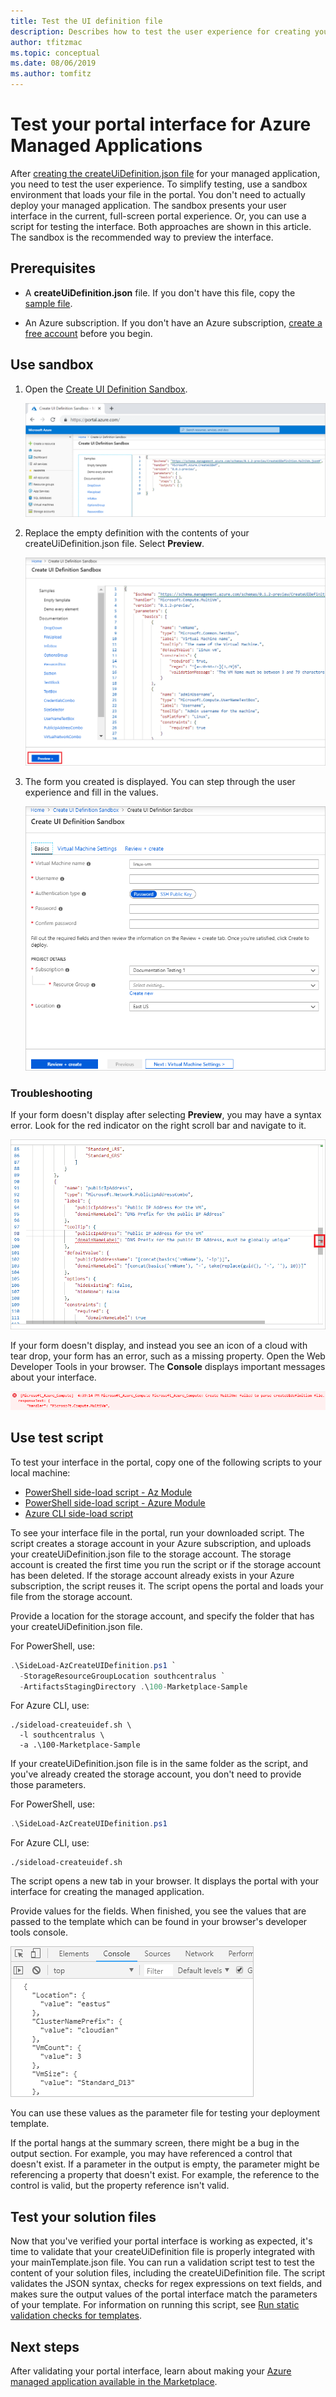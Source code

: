 ```yaml
---
title: Test the UI definition file
description: Describes how to test the user experience for creating your Azure Managed Application through the portal.
author: tfitzmac
ms.topic: conceptual
ms.date: 08/06/2019
ms.author: tomfitz
---
```

# Test your portal interface for Azure Managed Applications

After [creating the createUiDefinition.json file](create-uidefinition-overview.md) for your managed application, you need to test the user experience. To simplify testing, use a sandbox environment that loads your file in the portal. You don't need to actually deploy your managed application. The sandbox presents your user interface in the current, full-screen portal experience. Or, you can use a script for testing the interface. Both approaches are shown in this article. The sandbox is the recommended way to preview the interface.

## Prerequisites

* A **createUiDefinition.json** file. If you don't have this file, copy the [sample file](https://github.com/Azure/azure-quickstart-templates/blob/master/100-marketplace-sample/createUiDefinition.json).

* An Azure subscription. If you don't have an Azure subscription, [create a free account](https://azure.microsoft.com/free/) before you begin.

## Use sandbox

1. Open the [Create UI Definition Sandbox](https://portal.azure.com/?feature.customPortal=false&#blade/Microsoft_Azure_CreateUIDef/SandboxBlade).

   ![Show sandbox](./media/test-createuidefinition/show-sandbox.png)

1. Replace the empty definition with the contents of your createUiDefinition.json file. Select **Preview**.

   ![Select preview](./media/test-createuidefinition/select-preview.png)

1. The form you created is displayed. You can step through the user experience and fill in the values.

   ![Show form](./media/test-createuidefinition/show-ui-form.png)

### Troubleshooting

If your form doesn't display after selecting **Preview**, you may have a syntax error. Look for the red indicator on the right scroll bar and navigate to it.

![Show syntax error](./media/test-createuidefinition/show-syntax-error.png)

If your form doesn't display, and instead you see an icon of a cloud with tear drop, your form has an error, such as a missing property. Open the Web Developer Tools in your browser. The **Console** displays important messages about your interface.

![Show error](./media/test-createuidefinition/show-error.png)

## Use test script

To test your interface in the portal, copy one of the following scripts to your local machine:

* [PowerShell side-load script - Az Module](https://github.com/Azure/azure-quickstart-templates/blob/master/SideLoad-AzCreateUIDefinition.ps1)
* [PowerShell side-load script - Azure Module](https://github.com/Azure/azure-quickstart-templates/blob/master/SideLoad-CreateUIDefinition.ps1)
* [Azure CLI side-load script](https://github.com/Azure/azure-quickstart-templates/blob/master/sideload-createuidef.sh)

To see your interface file in the portal, run your downloaded script. The script creates a storage account in your Azure subscription, and uploads your createUiDefinition.json file to the storage account. The storage account is created the first time you run the script or if the storage account has been deleted. If the storage account already exists in your Azure subscription, the script reuses it. The script opens the portal and loads your file from the storage account.

Provide a location for the storage account, and specify the folder that has your createUiDefinition.json file.

For PowerShell, use:

```powershell
.\SideLoad-AzCreateUIDefinition.ps1 `
  -StorageResourceGroupLocation southcentralus `
  -ArtifactsStagingDirectory .\100-Marketplace-Sample
```

For Azure CLI, use:

```azurecli
./sideload-createuidef.sh \
  -l southcentralus \
  -a .\100-Marketplace-Sample
```

If your createUiDefinition.json file is in the same folder as the script, and you've already created the storage account, you don't need to provide those parameters.

For PowerShell, use:

```powershell
.\SideLoad-AzCreateUIDefinition.ps1
```

For Azure CLI, use:

```azurecli
./sideload-createuidef.sh
```

The script opens a new tab in your browser. It displays the portal with your interface for creating the managed application.

Provide values for the fields. When finished, you see the values that are passed to the template which can be found in your browser's developer tools console.

![Show values](./media/test-createuidefinition/show-json.png)

You can use these values as the parameter file for testing your deployment template.

If the portal hangs at the summary screen, there might be a bug in the output section. For example, you may have referenced a control that doesn't exist. If a parameter in the output is empty, the parameter might be referencing a property that doesn't exist. For example, the reference to the control is valid, but the property reference isn't valid.

## Test your solution files

Now that you've verified your portal interface is working as expected, it's time to validate that your createUiDefinition file is properly integrated with your mainTemplate.json file. You can run a validation script test to test the content of your solution files, including the createUiDefinition file. The script validates the JSON syntax, checks for regex expressions on text fields, and makes sure the output values of the portal interface match the parameters of your template. For information on running this script, see [Run static validation checks for templates](https://github.com/Azure/azure-quickstart-templates/tree/master/test).

## Next steps

After validating your portal interface, learn about making your [Azure managed application available in the Marketplace](publish-marketplace-app.md).
